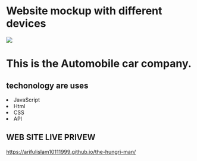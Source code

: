 # Website mockup with different devices
<img src="https://i.ibb.co/9yT0mFK/hungry.png" />


# This is the Automobile car company.
## techonology are uses 
<li> JavaScript</li>
<li> Html</li>
<li> CSS</li>
<li> API</li>

## WEB SITE LIVE PRIVEW 
https://arifulislam10111999.github.io/the-hungri-man/
